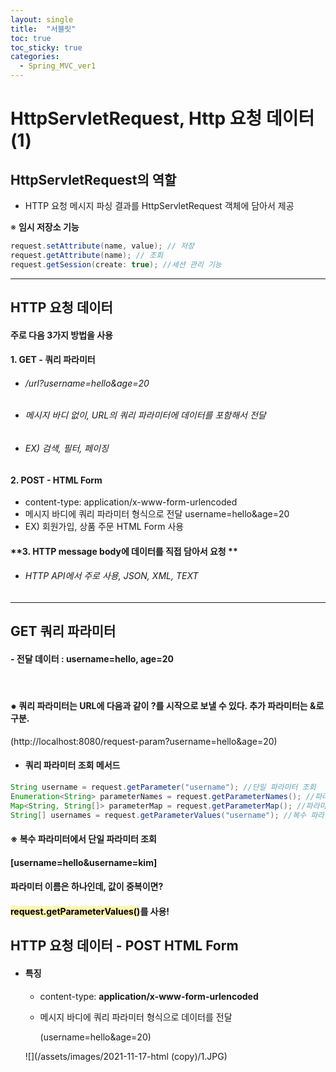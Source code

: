 ```yaml
---
layout: single
title:  "서블릿"
toc: true
toc_sticky: true
categories:
  - Spring_MVC_ver1
---
```


# HttpServletRequest, Http 요청 데이터(1)



## HttpServletRequest의 역할

- HTTP 요청 메시지 파싱 결과를 HttpServletRequest 객체에 담아서 제공



※ **임시 저장소 기능**

```java
request.setAttribute(name, value); // 저장
request.getAttribute(name); // 조회
request.getSession(create: true); //세션 관리 기능
```



---



## HTTP 요청 데이터

####  주로 다음 3가지 방법을 사용



####   1. GET - 쿼리 파라미터

- ###### /url?username=hello&age=20

- ###### 메시지 바디 없이, URL의 쿼리 파라미터에 데이터를 포함해서 전달

- ###### EX) 검색, 필터, 페이징



####   **2. POST - HTML Form**

- content-type: application/x-www-form-urlencoded
- 메시지 바디에 쿼리 파라미터 형식으로 전달 username=hello&age=20
- EX) 회원가입, 상품 주문 HTML Form 사용



####   **3. HTTP message body에 데이터를 직접 담아서 요청 **

- ###### HTTP API에서 주로 사용, JSON, XML, TEXT

---



## GET 쿼리 파라미터

#### 	- 전달 데이터 : username=hello, age=20

​	

#### 	⁕ 쿼리 파라미터는 URL에 다음과 같이 ?를 시작으로 보낼 수 있다. 추가 파라미터는 &로 구분.

(http://localhost:8080/request-param?username=hello&age=20)



- #### 쿼리 파라미터 조회 메서드

```java
String username = request.getParameter("username"); //단일 파라미터 조회
Enumeration<String> parameterNames = request.getParameterNames(); //파라미터 이름들 모두 조회
Map<String, String[]> parameterMap = request.getParameterMap(); //파라미터를 Map으로 조회
String[] usernames = request.getParameterValues("username"); //복수 파라미터 조회
```



####    ※ 복수 파라미터에서 단일 파라미터 조회

#### 	[username=hello&username=kim]

####     파라미터 이름은 하나인데, 값이 중복이면?

####     <mark style='background-color: #fff5b1'>request.getParameterValues()</mark>를 사용!	



## HTTP 요청 데이터 - POST HTML Form

- #### 특징

  - content-type: **application/x-www-form-urlencoded**

  - 메시지 바디에 쿼리 파라미터 형식으로 데이터를 전달

    (username=hello&age=20)

  

  ![](/assets/images/2021-11-17-html (copy)/1.JPG)



